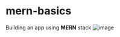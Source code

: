 # mern-basics
Building an app using **MERN** stack
![image](https://external-content.duckduckgo.com/iu/?u=https%3A%2F%2Ftse1.mm.bing.net%2Fth%3Fid%3DOIP.OUCRCkZjJ_85PFH2FZt3lgHaEK%26pid%3DApi&f=1&ipt=8581c7cd6a2314dbf20cddc0363b6e68675648b0f0b09e7fd62623c60cf552d6&ipo=images)
